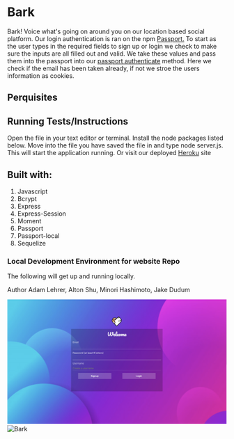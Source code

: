# Bark
Bark! Voice what's going on around you on our location based social platform. Our login authentication is ran on the npm <a href="https://www.npmjs.com/package/passport">Passport.</a> To start as the user types in the required fields to sign up or login we check to make sure the inputs are all filled out and valid. We take these values and pass them into the passport into our <a href="http://www.passportjs.org/docs/authenticate/">passport authenticate</a> method. Here we check if the email has been taken already, if not we stroe the users information as cookies.

## Perquisites


## Running Tests/Instructions
Open the file in your text editor or terminal. Install the node packages listed below. Move into the file you have saved the file in and type node server.js. This will start the application running. Or visit our deployed   <a href="https://barksf.herokuapp.com/">Heroku</a> site

## Built with:
<ol>
<li> Javascript
<li> Bcrypt
<li> Express
<li> Express-Session
<li> Moment
<li> Passport
<li> Passport-local
<li> Sequelize
</ol>

### Local Development Environment for website Repo
The following will get up and running locally.

Author
Adam Lehrer, Alton Shu,
Minori Hashimoto,
Jake Dudum

![Bark](/public/assets/images/login-page.png)
![Bark]()







